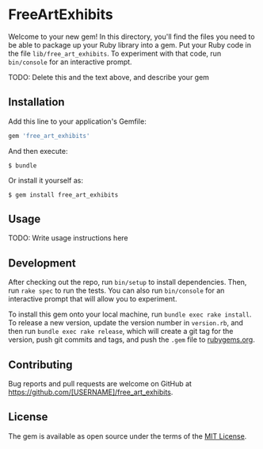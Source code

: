 # FreeArtExhibits

Welcome to your new gem! In this directory, you'll find the files you need to be able to package up your Ruby library into a gem. Put your Ruby code in the file `lib/free_art_exhibits`. To experiment with that code, run `bin/console` for an interactive prompt.

TODO: Delete this and the text above, and describe your gem

## Installation

Add this line to your application's Gemfile:

```ruby
gem 'free_art_exhibits'
```

And then execute:

    $ bundle

Or install it yourself as:

    $ gem install free_art_exhibits

## Usage

TODO: Write usage instructions here

## Development

After checking out the repo, run `bin/setup` to install dependencies. Then, run `rake spec` to run the tests. You can also run `bin/console` for an interactive prompt that will allow you to experiment.

To install this gem onto your local machine, run `bundle exec rake install`. To release a new version, update the version number in `version.rb`, and then run `bundle exec rake release`, which will create a git tag for the version, push git commits and tags, and push the `.gem` file to [rubygems.org](https://rubygems.org).

## Contributing

Bug reports and pull requests are welcome on GitHub at https://github.com/[USERNAME]/free_art_exhibits.


## License

The gem is available as open source under the terms of the [MIT License](http://opensource.org/licenses/MIT).

